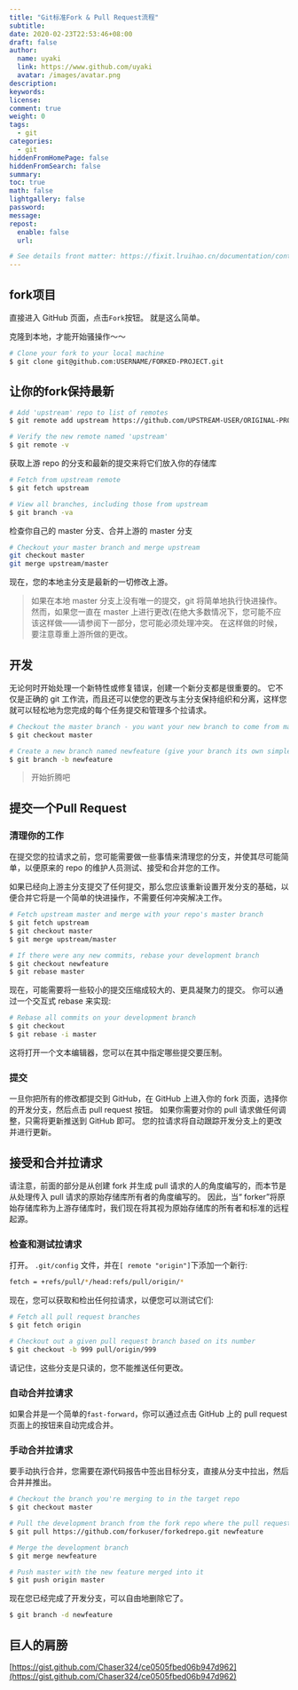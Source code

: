 ```yaml
---
title: "Git标准Fork & Pull Request流程"
subtitle: 
date: 2020-02-23T22:53:46+08:00
draft: false
author:
  name: uyaki
  link: https://www.github.com/uyaki
  avatar: /images/avatar.png
description:
keywords: 
license:
comment: true
weight: 0
tags:
  - git 
categories:
  - git
hiddenFromHomePage: false
hiddenFromSearch: false
summary:
toc: true
math: false
lightgallery: false
password:
message:
repost:
  enable: false
  url: 

# See details front matter: https://fixit.lruihao.cn/documentation/content-management/introduction/#front-matter
---
```


<!--more-->
## fork项目

直接进入 GitHub 页面，点击`Fork`按钮。 就是这么简单。

克隆到本地，才能开始骚操作～～

```sh
# Clone your fork to your local machine
$ git clone git@github.com:USERNAME/FORKED-PROJECT.git
```

## 让你的fork保持最新

```sh
# Add 'upstream' repo to list of remotes
$ git remote add upstream https://github.com/UPSTREAM-USER/ORIGINAL-PROJECT.git

# Verify the new remote named 'upstream'
$ git remote -v
```

获取上游 repo 的分支和最新的提交来将它们放入你的存储库

```sh
# Fetch from upstream remote
$ git fetch upstream

# View all branches, including those from upstream
$ git branch -va
```

检查你自己的 master 分支、合并上游的 master 分支

```sh
# Checkout your master branch and merge upstream
git checkout master
git merge upstream/master
```
现在，您的本地主分支是最新的一切修改上游。

> 如果在本地 master 分支上没有唯一的提交，git 将简单地执行快进操作。 然而，如果您一直在 master 上进行更改(在绝大多数情况下，您可能不应该这样做——请参阅下一部分，您可能必须处理冲突。 在这样做的时候，要注意尊重上游所做的更改。

## 开发

无论何时开始处理一个新特性或修复错误，创建一个新分支都是很重要的。 它不仅是正确的 git 工作流，而且还可以使您的更改与主分支保持组织和分离，这样您就可以轻松地为您完成的每个任务提交和管理多个拉请求。

```sh
# Checkout the master branch - you want your new branch to come from master
$ git checkout master

# Create a new branch named newfeature (give your branch its own simple informative name),Switch to your new branch
$ git branch -b newfeature
```

> 开始折腾吧

## 提交一个Pull Request

### 清理你的工作

在提交您的拉请求之前，您可能需要做一些事情来清理您的分支，并使其尽可能简单，以便原来的 repo 的维护人员测试、接受和合并您的工作。

如果已经向上游主分支提交了任何提交，那么您应该重新设置开发分支的基础，以便合并它将是一个简单的快进操作，不需要任何冲突解决工作。

```sh
# Fetch upstream master and merge with your repo's master branch
$ git fetch upstream
$ git checkout master
$ git merge upstream/master

# If there were any new commits, rebase your development branch
$ git checkout newfeature
$ git rebase master
```
现在，可能需要将一些较小的提交压缩成较大的、更具凝聚力的提交。 你可以通过一个交互式 rebase 来实现:

```sh
# Rebase all commits on your development branch
$ git checkout 
$ git rebase -i master
```

这将打开一个文本编辑器，您可以在其中指定哪些提交要压制。

### 提交

一旦你把所有的修改都提交到 GitHub，在 GitHub 上进入你的 fork 页面，选择你的开发分支，然后点击 pull request 按钮。 如果你需要对你的 pull 请求做任何调整，只需将更新推送到 GitHub 即可。 您的拉请求将自动跟踪开发分支上的更改并进行更新。

## 接受和合并拉请求

请注意，前面的部分是从创建 fork 并生成 pull 请求的人的角度编写的，而本节是从处理传入 pull 请求的原始存储库所有者的角度编写的。 因此，当“ forker”将原始存储库称为上游存储库时，我们现在将其视为原始存储库的所有者和标准的远程起源。

### 检查和测试拉请求

打开。 `.git/config` 文件，并在`[ remote "origin"]`下添加一个新行:

```sh
fetch = +refs/pull/*/head:refs/pull/origin/*
```
现在，您可以获取和检出任何拉请求，以便您可以测试它们:

```sh
# Fetch all pull request branches
$ git fetch origin

# Checkout out a given pull request branch based on its number
$ git checkout -b 999 pull/origin/999
```
请记住，这些分支是只读的，您不能推送任何更改。

### 自动合并拉请求

如果合并是一个简单的`fast-forward`，你可以通过点击 GitHub 上的 pull request 页面上的按钮来自动完成合并。

### 手动合并拉请求

要手动执行合并，您需要在源代码报告中签出目标分支，直接从分支中拉出，然后合并并推出。

```sh
# Checkout the branch you're merging to in the target repo
$ git checkout master

# Pull the development branch from the fork repo where the pull request development was done.
$ git pull https://github.com/forkuser/forkedrepo.git newfeature

# Merge the development branch
$ git merge newfeature

# Push master with the new feature merged into it
$ git push origin master
```

现在您已经完成了开发分支，可以自由地删除它了。

```sh
$ git branch -d newfeature
```

## 巨人的肩膀

[https://gist.github.com/Chaser324/ce0505fbed06b947d962](https://gist.github.com/Chaser324/ce0505fbed06b947d962)


